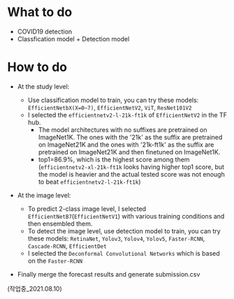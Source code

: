 # What to do
 * COVID19 detection
 * Classfication model + Detection model

# How to do
 - At the study level: 
 	- Use classification model to train, you can try these models: `EfficientNetbX(X=0~7)`, `EfficientNetV2`, `ViT`, `ResNet101V2`
 	- I selected the `efficientnetv2-l-21k-ft1k` of `EfficientNetV2` in the TF hub.
 		- The model architectures with no suffixes are pretrained on ImageNet1K. The ones with the '21k' as the suffix are pretrained on ImageNet21K and the ones with '21k-ft1k' as the suffix are pretrained on ImageNet21K and then finetuned on ImageNet1K.
 		- top1=86.9%, which is the highest score among them (`efficientnetv2-xl-21k-ft1k` looks having higher top1 score, but the model is heavier and the actual tested score was not enough to beat `efficientnetv2-l-21k-ft1k`)

 - At the image level:
 	- To predict 2-class image level, I selected `EfficientNetB7`(`EfficientNetV1`) with various training conditions and then ensembled them.
	- To detect the image level, use detection model to train, you can try these models: `RetinaNet`, `Yolov3`, `Yolov4`, `Yolov5`, `Faster-RCNN`, `Cascade-RCNN`, `EfficientDet`
	- I selected the `Deconformal Convolutional Networks` which is based on the `Faster-RCNN`

 - Finally merge the forecast results and generate submission.csv

 (작업중_2021.08.10)